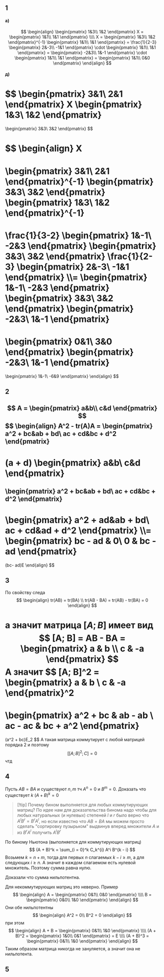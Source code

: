 ## 1

#### а)
$$
\begin{align}
	\begin{pmatrix}
	1&3\\
	1&2
	\end{pmatrix}
	X
	=
	\begin{pmatrix}
	1&1\\
	1&1
	\end{pmatrix}
	\\\\
	X =
	\begin{pmatrix}
	1&3\\
	1&2
	\end{pmatrix}^{-1}
	\begin{pmatrix}
	1&1\\
	1&1
	\end{pmatrix}
	=
	\frac{1}{2-3}
	\begin{pmatrix}
	2&-3\\
	-1&1
	\end{pmatrix}
	\cdot
	\begin{pmatrix}
	1&1\\
	1&1
	\end{pmatrix}
	=
	\begin{pmatrix}
	-2&3\\
	1&-1
	\end{pmatrix}
	\cdot
	\begin{pmatrix}
	1&1\\
	1&1
	\end{pmatrix}
	=
	\begin{pmatrix}
	1&1\\
	0&0
	\end{pmatrix}
\end{align}
$$
#### д)
$$
\begin{pmatrix}
3&1\\
2&1
\end{pmatrix}
X
\begin{pmatrix}
1&3\\
1&2
\end{pmatrix}
=
\begin{pmatrix}
3&3\\
3&2
\end{pmatrix}
$$

$$
\begin{align}
X
=
\begin{pmatrix}
3&1\\
2&1
\end{pmatrix}^{-1}
\begin{pmatrix}
3&3\\
3&2
\end{pmatrix}
\begin{pmatrix}
1&3\\
1&2
\end{pmatrix}^{-1}
=
\frac{1}{3-2}
\begin{pmatrix}
1&-1\\
-2&3
\end{pmatrix}
\begin{pmatrix}
3&3\\
3&2
\end{pmatrix}
\frac{1}{2-3}
\begin{pmatrix}
2&-3\\
-1&1
\end{pmatrix}
\\\\=
\begin{pmatrix}
1&-1\\
-2&3
\end{pmatrix}
\begin{pmatrix}
3&3\\
3&2
\end{pmatrix}
\begin{pmatrix}
-2&3\\
1&-1
\end{pmatrix}
=
\begin{pmatrix}
0&1\\
3&0
\end{pmatrix}
\begin{pmatrix}
-2&3\\
1&-1
\end{pmatrix}
=
\begin{pmatrix}
1&-1\\
-6&9
\end{pmatrix}
\end{align}
$$

## 2
$$
A = 
\begin{pmatrix}
a&b\\
c&d
\end{pmatrix}
$$
$$
\begin{align}
A^2 - tr(A)A =
\begin{pmatrix}
a^2 + bc&ab + bd\\
ac + cd&bc + d^2
\end{pmatrix}
-
(a + d)
\begin{pmatrix}
a&b\\
c&d
\end{pmatrix}
=
\begin{pmatrix}
a^2 + bc&ab + bd\\
ac + cd&bc + d^2
\end{pmatrix}
-
\begin{pmatrix}
a^2 + ad&ab + bd\\
ac + cd&ad + d^2
\end{pmatrix}
\\\\=
\begin{pmatrix}
bc - ad & 0\\
0 & bc - ad
\end{pmatrix}
=
(bc- ad)E
\end{align}
$$
## 3
По свойству следа
$$
\begin{align}
tr(AB) = tr(BA) \\
tr(AB - BA) = tr(AB) - tr(BA) = 0
\end{align}
$$

а значит матрица $[A; B]$ имеет вид
$$
[A; B] = AB - BA =
\begin{pmatrix}
a & b \\
c & -a
\end{pmatrix}
$$
А значит
$$
[A; B]^2 = 
\begin{pmatrix}
a & b \\
c & -a
\end{pmatrix}^2
=
\begin{pmatrix}
a^2 + bc & ab - ab \\
ac - ac & bc + a^2
\end{pmatrix}
=
(a^2 + bc)E_2
$$
А такая матрица коммутирует с любой матрицей порядка $2$ и поэтому
$$
[[A; B]^2 ; C] = 0
$$
чтд

## 4
Пусть $AB = BA$ и существуют $n, m$ тч $A^n = 0$ и $B^m = 0$. Доказать что существует $k$ $(A + B)^k = 0$

> [!tip] Почему бином выполняется для любых коммутирующих матриц?
> По идее нам для доказательства бинома надо чтобы для любых натуральных (и нулевых) степеней $l$ и $r$ было верно что $A^l B^r = B^r A^l$,  но если известно что $AB = BA$ мы можем просто сделать "сортировку пузырьком" выдвинув вперед множители $A$ и из $B^r A^l$ получить $A^l B^r$

По биному Ньютона (выполняется для коммутирующих матриц)
$$
(A + B)^k = \sum_{i = 0}^k C_k^{i} A^i B^{k - i}
$$
Возьмем $k = n + m$, тогда для первых $n$ слагаемых $k - i \ge m$, а для следующих $i \ge n$. А значит в каждом слагаемом есть нулевой множитель. Поэтому сумма равна нулю.

Доказали что сумма нильпотентна.

Для некоммутирующих матриц это неверно. Пример
$$
\begin{align}
A =
\begin{pmatrix}
0&1\\
0&0
\end{pmatrix}
\\\\
B =
\begin{pmatrix}
0&0\\
1&0
\end{pmatrix}
\end{align}
$$
Они обе нильпотентны
$$
\begin{align}
A^2 = 0\\
B^2 = 0
\end{align}
$$
при этом
$$
\begin{align}
A + B = 
\begin{pmatrix}
0&1\\
1&0
\end{pmatrix}
\\\\
(A + B)^2 =
\begin{pmatrix}
1&0\\
0&1
\end{pmatrix}
= E
\\\\
(A + B)^3 =
\begin{pmatrix}
0&1\\
1&0
\end{pmatrix}
\end{align}
$$
Таким образом матрица никогда не зануляется, а значит она не нильпотента.
## 5







